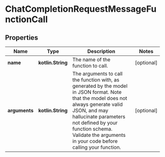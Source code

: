 
# ChatCompletionRequestMessageFunctionCall

## Properties
Name | Type | Description | Notes
------------ | ------------- | ------------- | -------------
**name** | **kotlin.String** | The name of the function to call. |  [optional]
**arguments** | **kotlin.String** | The arguments to call the function with, as generated by the model in JSON format. Note that the model does not always generate valid JSON, and may hallucinate parameters not defined by your function schema. Validate the arguments in your code before calling your function. |  [optional]



